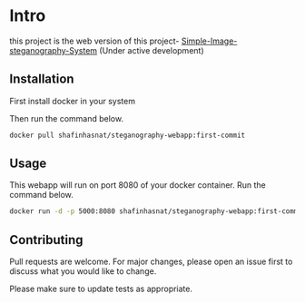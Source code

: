 # Intro

this project is the web version of this project- [
Simple-Image-steganography-System](https://github.com/shafinhasnat/Simple-Image-steganography-System.git) (Under active development)


## Installation
First install docker in your system

Then run the command below.

```bash
docker pull shafinhasnat/steganography-webapp:first-commit
```

## Usage
This webapp will run on port 8080 of your docker container. Run the command below.
```bash
docker run -d -p 5000:8080 shafinhasnat/steganography-webapp:first-commit
```

## Contributing
Pull requests are welcome. For major changes, please open an issue first to discuss what you would like to change.

Please make sure to update tests as appropriate.
